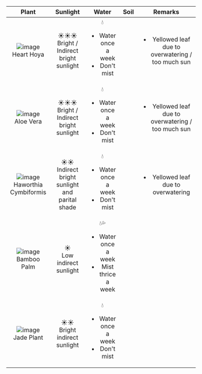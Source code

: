 | Plant | Sunlight | Water | Soil | Remarks |
|:---:|:---:|:---:|:---:|:---:|
| ![image](https://github.com/Zoham/Gardening/assets/20607448/9246a7c6-773b-41d6-979d-7160b75b9d6c) <br> Heart Hoya | ☀️☀️☀️ <br> Bright / Indirect bright sunlight | 💧 <ul><li> Water once a week </li><li> Don't mist </li></ul> |  | <ul><li>Yellowed leaf due to overwatering / too much sun</li></ul> <tr></tr>| 
| ![image](https://github.com/Zoham/Gardening/assets/20607448/7e487baa-f955-4b42-b614-2793ec47ea6f) <br> Aloe Vera | ☀️☀️☀️ <br> Bright / Indirect bright sunlight | 💧 <ul><li> Water once a week </li><li> Don't mist </li></ul> |  | <ul><li>Yellowed leaf due to overwatering / too much sun</li></ul> <tr></tr>| 
| ![image](https://github.com/Zoham/Gardening/assets/20607448/1efb942f-90f7-4d4c-98b1-a7ed5da924a7) <br> Haworthia Cymbiformis | ☀️☀️ <br> Indirect bright sunlight and parital shade | 💧 <ul><li> Water once a week </li><li> Don't mist </li></ul> |  | <ul><li>Yellowed leaf due to overwatering</li></ul> <tr></tr>|
| ![image](https://github.com/Zoham/Gardening/assets/20607448/d1550bb9-0471-433d-b770-6f95563cb754) <br> Bamboo Palm | ☀️ <br> Low indirect sunlight | 💧💦 <ul><li> Water once a week </li><li> Mist thrice a week </li></ul> |  | <tr></tr>| 
| ![image](https://github.com/Zoham/Gardening/assets/20607448/7ac12fe0-e71e-4f20-8e28-22fd578134fa) <br> Jade Plant | ☀️☀️ <br> Bright indirect sunlight | 💧 <ul><li> Water once a week </li><li> Don't mist </li></ul> |  | <tr></tr>| 
 
